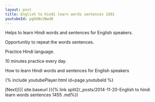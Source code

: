 ```yaml
---
layout: post
title: English to hindi learn words sentences 1501 
youtubeId: pgOGNx2Wwd8
---
```

 
 
Helps to learn Hindi words and sentences for English speakers.

Opportunitiy to repeat the words sentences. 

Practice Hindi language. 
 
10 minutes practice every day. 
 
How to learn Hindi words and sentences for English speakers 
 
{% include youtubePlayer.html id=page.youtubeId %}
 
 
[Next]({{ site.baseurl }}{% link  split2/_posts/2014-11-20-English to hindi learn words sentences 1455 .md%})
 
